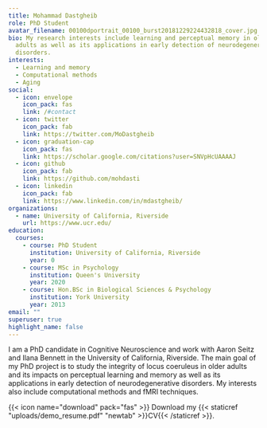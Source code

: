 ```yaml
---
title: Mohammad Dastgheib
role: PhD Student
avatar_filename: 00100dportrait_00100_burst20181229224432818_cover.jpg
bio: My research interests include learning and perceptual memory in older
  adults as well as its applications in early detection of neurodegenerative
  disorders.
interests:
  - Learning and memory
  - Computational methods
  - Aging
social:
  - icon: envelope
    icon_pack: fas
    link: /#contact
  - icon: twitter
    icon_pack: fab
    link: https://twitter.com/MoDastgheib
  - icon: graduation-cap
    icon_pack: fas
    link: https://scholar.google.com/citations?user=SNVpHcUAAAAJ
  - icon: github
    icon_pack: fab
    link: https://github.com/mohdasti
  - icon: linkedin
    icon_pack: fab
    link: https://www.linkedin.com/in/mdastgheib/
organizations:
  - name: University of California, Riverside
    url: https://www.ucr.edu/
education:
  courses:
    - course: PhD Student
      institution: University of California, Riverside
      year: 0
    - course: MSc in Psychology
      institution: Queen's University
      year: 2020
    - course: Hon.BSc in Biological Sciences & Psychology
      institution: York University
      year: 2013
email: ""
superuser: true
highlight_name: false
---
```

I am a PhD candidate in Cognitive Neuroscience and work with Aaron Seitz and Ilana Bennett in the University of California, Riverside. The main goal of my PhD project is to study the integrity of locus coeruleus in older adults and its impacts on perceptual learning and memory as well as its applications in early detection of neurodegenerative disorders. My interests also include computational methods and fMRI techniques.

{{< icon name="download" pack="fas" >}} Download my {{< staticref "uploads/demo_resume.pdf" "newtab" >}}CV{{< /staticref >}}.